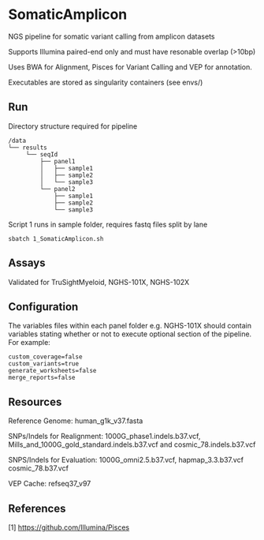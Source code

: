 # SomaticAmplicon

NGS pipeline for somatic variant calling from amplicon datasets

Supports Illumina paired-end only and must have resonable overlap (>10bp)

Uses BWA for Alignment, Pisces for Variant Calling and VEP for annotation.

Executables are stored as singularity containers (see envs/)


## Run

Directory structure required for pipeline

```
/data
└── results
     └── seqId
         ├── panel1
         │   ├── sample1
         │   ├── sample2
         │   └── sample3
         └── panel2
             ├── sample1
             ├── sample2
             └── sample3
```
Script 1 runs in sample folder, requires fastq files split by lane

```
sbatch 1_SomaticAmplicon.sh

```

## Assays

Validated for TruSightMyeloid, NGHS-101X, NGHS-102X

## Configuration

The variables files within each panel folder e.g. NGHS-101X should contain variables stating whether or not to execute optional section of the pipeline. For example:

```
custom_coverage=false
custom_variants=true
generate_worksheets=false
merge_reports=false

```


## Resources

Reference Genome: human_g1k_v37.fasta

SNPs/Indels for Realignment: 1000G_phase1.indels.b37.vcf, Mills_and_1000G_gold_standard.indels.b37.vcf and cosmic_78.indels.b37.vcf

SNPS/Indels for Evaluation: 1000G_omni2.5.b37.vcf, hapmap_3.3.b37.vcf cosmic_78.b37.vcf

VEP Cache: refseq37_v97

## References

[1] https://github.com/Illumina/Pisces





